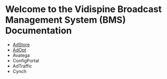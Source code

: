 # Welcome to the Vidispine Broadcast Management System (BMS) Documentation

* [AdStore](https://cris-casacop.github.io/spaceapp-docs/AdStore)
* [AdOpt](https://cris-casacop.github.io/spaceapp-docs/AdOpt)
* Avatega
* ConfigPortal
* AdTraffic
* Cynch
